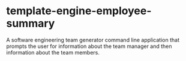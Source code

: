 # template-engine-employee-summary
A software engineering team generator command line application that prompts the user for information about the team manager and then information about the team members.
